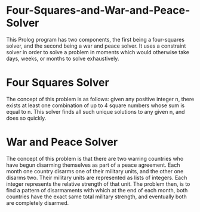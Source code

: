 # Four-Squares-and-War-and-Peace-Solver

This Prolog program has two components, the first being a four-squares solver, and the second being a war and peace solver. It uses a constraint solver in order to solve a problem in moments which would otherwise take days, weeks, or months to solve exhaustively.

# Four Squares Solver
The concept of this problem is as follows: given any positive integer n, there exists at least one combination of up to 4 square numbers whose sum is equal to n. This solver finds all such unique solutions to any given n, and does so quickly.

# War and Peace Solver
The concept of this problem is that there are two warring countries who have begun disarming themselves as part of a peace agreement. Each month one country disarms one of their military units, and the other one disarms two. Their military units are represented as lists of integers.
Each integer represents the relative strength of that unit. The problem then, is to find a pattern of disarmaments with which at the end of each month, both countries have the exact same total military strength, and eventually both are completely disarmed.
